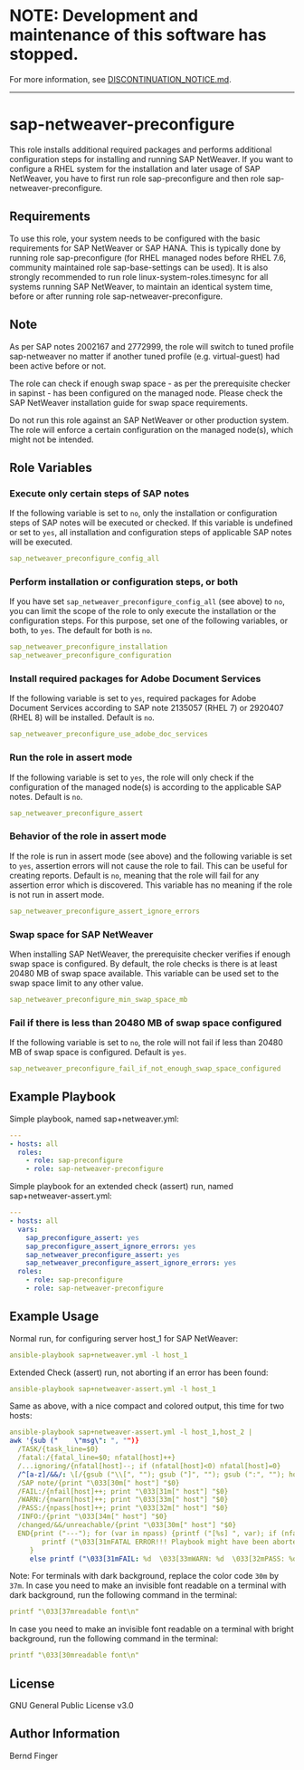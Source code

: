 # **NOTE:** Development and maintenance of this software has stopped.
For more information, see [DISCONTINUATION_NOTICE.md](DISCONTINUATION_NOTICE.md).
***

sap-netweaver-preconfigure
================

This role installs additional required packages and performs additional configuration steps for installing and running SAP NetWeaver.
If you want to configure a RHEL system for the installation and later usage of SAP NetWeaver, you have to first run role sap-preconfigure
and then role sap-netweaver-preconfigure.

Requirements
------------

To use this role, your system needs to be configured with the basic requirements for SAP NetWeaver or SAP HANA. This is typically done by running
role sap-preconfigure (for RHEL managed nodes before RHEL 7.6, community maintained role sap-base-settings can be used).
It is also strongly recommended to run role linux-system-roles.timesync for all systems running SAP NetWeaver, to maintain an identical system time,
before or after running role sap-netweaver-preconfigure.

Note
----
As per SAP notes 2002167 and 2772999, the role will switch to tuned profile sap-netweaver no matter if another tuned profile (e.g. virtual-guest)
had been active before or not.

The role can check if enough swap space - as per the prerequisite checker in sapinst - has been configured on the managed node.
Please check the SAP NetWeaver installation guide for swap space requirements.

Do not run this role against an SAP NetWeaver or other production system. The role will enforce a certain configuration on the managed node(s),
which might not be intended.

Role Variables
--------------

### Execute only certain steps of SAP notes
If the following variable is set to `no`, only the installation or configuration steps of SAP notes will be executed or checked. If this variable is undefined or set to `yes`, all installation and configuration steps of applicable SAP notes will be executed.
```yaml
sap_netweaver_preconfigure_config_all
```

### Perform installation or configuration steps, or both
If you have set `sap_netweaver_preconfigure_config_all` (see above) to `no`, you can limit the scope of the role to only execute the installation or the configuration steps. For this purpose, set one of the following variables, or both, to `yes`. The default for both is `no`.
```yaml
sap_netweaver_preconfigure_installation
sap_netweaver_preconfigure_configuration
```

### Install required packages for Adobe Document Services
If the following variable is set to `yes`, required packages for Adobe Document Services according to SAP note 2135057 (RHEL 7) or 2920407 (RHEL 8) will be installed. Default is `no`.
```yaml
sap_netweaver_preconfigure_use_adobe_doc_services
```

### Run the role in assert mode
If the following variable is set to `yes`, the role will only check if the configuration of the managed node(s) is according to the applicable SAP notes. Default is `no`.
```yaml
sap_netweaver_preconfigure_assert
```

### Behavior of the role in assert mode
If the role is run in assert mode (see above) and the following variable is set to `yes`, assertion errors will not cause the role to fail. This can be useful for creating reports.
Default is `no`, meaning that the role will fail for any assertion error which is discovered. This variable has no meaning if the role is not run in assert mode.
```yaml
sap_netweaver_preconfigure_assert_ignore_errors
```

### Swap space for SAP NetWeaver
When installing SAP NetWeaver, the prerequisite checker verifies if enough swap space is configured. By default, the role checks is there is at least 20480 MB of swap space available.
This variable can be used set to the swap space limit to any other value.
```yaml
sap_netweaver_preconfigure_min_swap_space_mb
```

### Fail if there is less than 20480 MB of swap space configured
If the following variable is set to `no`, the role will not fail if less than 20480 MB of swap space is configured. Default is `yes`.
```yaml
sap_netweaver_preconfigure_fail_if_not_enough_swap_space_configured
```

Example Playbook
----------------

Simple playbook, named sap+netweaver.yml:
```yaml
---
- hosts: all
  roles:
    - role: sap-preconfigure
    - role: sap-netweaver-preconfigure
```

Simple playbook for an extended check (assert) run, named sap+netweaver-assert.yml:
```yaml
---
- hosts: all
  vars:
    sap_preconfigure_assert: yes
    sap_preconfigure_assert_ignore_errors: yes
    sap_netweaver_preconfigure_assert: yes
    sap_netweaver_preconfigure_assert_ignore_errors: yes
  roles:
    - role: sap-preconfigure
    - role: sap-netweaver-preconfigure
```

Example Usage
-------------
Normal run, for configuring server host_1 for SAP NetWeaver:
```yaml
ansible-playbook sap+netweaver.yml -l host_1
```

Extended Check (assert) run, not aborting if an error has been found:
```yaml
ansible-playbook sap+netweaver-assert.yml -l host_1
```

Same as above, with a nice compact and colored output, this time for two hosts:
```yaml
ansible-playbook sap+netweaver-assert.yml -l host_1,host_2 |
awk '{sub ("    \"msg\": ", "")}
  /TASK/{task_line=$0}
  /fatal:/{fatal_line=$0; nfatal[host]++}
  /...ignoring/{nfatal[host]--; if (nfatal[host]<0) nfatal[host]=0}
  /^[a-z]/&&/: \[/{gsub ("\\[", ""); gsub ("]", ""); gsub (":", ""); host=$2}
  /SAP note/{print "\033[30m[" host"] "$0}
  /FAIL:/{nfail[host]++; print "\033[31m[" host"] "$0}
  /WARN:/{nwarn[host]++; print "\033[33m[" host"] "$0}
  /PASS:/{npass[host]++; print "\033[32m[" host"] "$0}
  /INFO:/{print "\033[34m[" host"] "$0}
  /changed/&&/unreachable/{print "\033[30m[" host"] "$0}
  END{print ("---"); for (var in npass) {printf ("[%s] ", var); if (nfatal[var]>0) {
        printf ("\033[31mFATAL ERROR!!! Playbook might have been aborted!!!\033[30m Last TASK and fatal output:\n"); print task_line, fatal_line
     }
     else printf ("\033[31mFAIL: %d  \033[33mWARN: %d  \033[32mPASS: %d\033[30m\n", nfail[var], nwarn[var], npass[var])}}'
```
Note: For terminals with dark background, replace the color code `30m` by `37m`.
In case you need to make an invisible font readable on a terminal with dark background, run the following command in the terminal:
```yaml
printf "\033[37mreadable font\n"
```
In case you need to make an invisible font readable on a terminal with bright background, run the following command in the terminal:
```yaml
printf "\033[30mreadable font\n"
```

License
-------

GNU General Public License v3.0

Author Information
------------------

Bernd Finger
